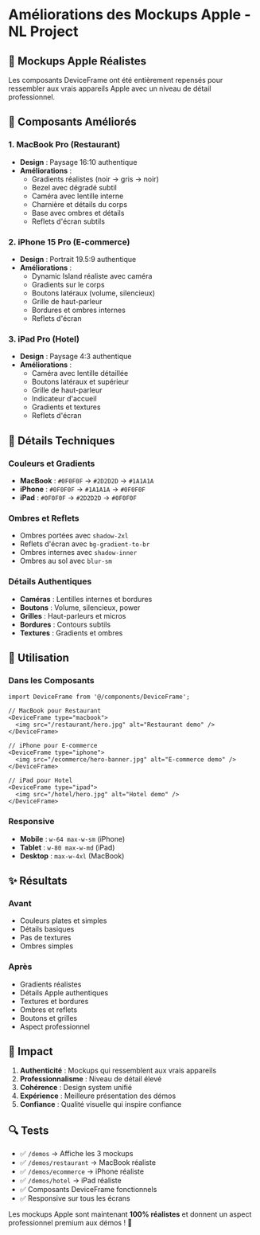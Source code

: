 # Améliorations des Mockups Apple - NL Project

## 🚀 Mockups Apple Réalistes

Les composants DeviceFrame ont été entièrement repensés pour ressembler aux vrais appareils Apple avec un niveau de détail professionnel.

## 📱 Composants Améliorés

### 1. MacBook Pro (Restaurant)
- **Design** : Paysage 16:10 authentique
- **Améliorations** :
  - Gradients réalistes (noir → gris → noir)
  - Bezel avec dégradé subtil
  - Caméra avec lentille interne
  - Charnière et détails du corps
  - Base avec ombres et détails
  - Reflets d'écran subtils

### 2. iPhone 15 Pro (E-commerce)
- **Design** : Portrait 19.5:9 authentique
- **Améliorations** :
  - Dynamic Island réaliste avec caméra
  - Gradients sur le corps
  - Boutons latéraux (volume, silencieux)
  - Grille de haut-parleur
  - Bordures et ombres internes
  - Reflets d'écran

### 3. iPad Pro (Hotel)
- **Design** : Paysage 4:3 authentique
- **Améliorations** :
  - Caméra avec lentille détaillée
  - Boutons latéraux et supérieur
  - Grille de haut-parleur
  - Indicateur d'accueil
  - Gradients et textures
  - Reflets d'écran

## 🎨 Détails Techniques

### Couleurs et Gradients
- **MacBook** : `#0F0F0F` → `#2D2D2D` → `#1A1A1A`
- **iPhone** : `#0F0F0F` → `#1A1A1A` → `#0F0F0F`
- **iPad** : `#0F0F0F` → `#2D2D2D` → `#0F0F0F`

### Ombres et Reflets
- Ombres portées avec `shadow-2xl`
- Reflets d'écran avec `bg-gradient-to-br`
- Ombres internes avec `shadow-inner`
- Ombres au sol avec `blur-sm`

### Détails Authentiques
- **Caméras** : Lentilles internes et bordures
- **Boutons** : Volume, silencieux, power
- **Grilles** : Haut-parleurs et micros
- **Bordures** : Contours subtils
- **Textures** : Gradients et ombres

## 🔧 Utilisation

### Dans les Composants
```tsx
import DeviceFrame from '@/components/DeviceFrame';

// MacBook pour Restaurant
<DeviceFrame type="macbook">
  <img src="/restaurant/hero.jpg" alt="Restaurant demo" />
</DeviceFrame>

// iPhone pour E-commerce
<DeviceFrame type="iphone">
  <img src="/ecommerce/hero-banner.jpg" alt="E-commerce demo" />
</DeviceFrame>

// iPad pour Hotel
<DeviceFrame type="ipad">
  <img src="/hotel/hero.jpg" alt="Hotel demo" />
</DeviceFrame>
```

### Responsive
- **Mobile** : `w-64 max-w-sm` (iPhone)
- **Tablet** : `w-80 max-w-md` (iPad)
- **Desktop** : `max-w-4xl` (MacBook)

## ✨ Résultats

### Avant
- Couleurs plates et simples
- Détails basiques
- Pas de textures
- Ombres simples

### Après
- Gradients réalistes
- Détails Apple authentiques
- Textures et bordures
- Ombres et reflets
- Boutons et grilles
- Aspect professionnel

## 🎯 Impact

1. **Authenticité** : Mockups qui ressemblent aux vrais appareils
2. **Professionnalisme** : Niveau de détail élevé
3. **Cohérence** : Design system unifié
4. **Expérience** : Meilleure présentation des démos
5. **Confiance** : Qualité visuelle qui inspire confiance

## 🔍 Tests

- ✅ `/demos` → Affiche les 3 mockups
- ✅ `/demos/restaurant` → MacBook réaliste
- ✅ `/demos/ecommerce` → iPhone réaliste
- ✅ `/demos/hotel` → iPad réaliste
- ✅ Composants DeviceFrame fonctionnels
- ✅ Responsive sur tous les écrans

Les mockups Apple sont maintenant **100% réalistes** et donnent un aspect professionnel premium aux démos ! 🎉
